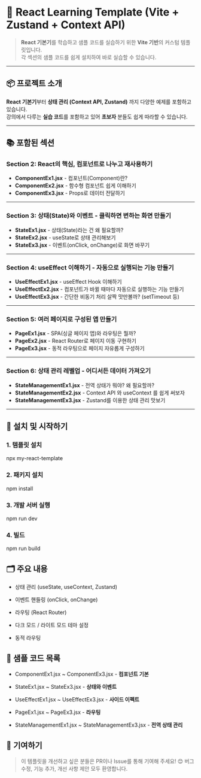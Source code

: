 # 🚀 React Learning Template (Vite + Zustand + Context API)

> **React 기본기**를 학습하고 샘플 코드를 실습하기 위한 **Vite 기반**의 커스텀 템플릿입니다.  
> 각 섹션의 샘플 코드를 쉽게 설치하여 바로 실습할 수 있습니다.

---

## 📦 **프로젝트 소개**

**React 기본기**부터 **상태 관리 (Context API, Zustand)** 까지 다양한 예제를 포함하고 있습니다.  
강의에서 다루는 **실습 코드**를 포함하고 있어 **초보자** 분들도 쉽게 따라할 수 있습니다.

---

## 📚 **포함된 섹션**

### **Section 2: React의 핵심, 컴포넌트로 나누고 재사용하기**

- **ComponentEx1.jsx** - 컴포넌트(Component)란?  
- **ComponentEx2.jsx** - 함수형 컴포넌트 쉽게 이해하기  
- **ComponentEx3.jsx** - Props로 데이터 전달하기  

---

### **Section 3: 상태(State)와 이벤트 - 클릭하면 변하는 화면 만들기**

- **StateEx1.jsx** - 상태(State)라는 건 왜 필요할까?  
- **StateEx2.jsx** - useState로 상태 관리해보기  
- **StateEx3.jsx** - 이벤트(onClick, onChange)로 화면 바꾸기  

---

### **Section 4: useEffect 이해하기 - 자동으로 실행되는 기능 만들기**

- **UseEffectEx1.jsx** - useEffect Hook 이해하기  
- **UseEffectEx2.jsx** - 컴포넌트가 바뀔 때마다 자동으로 실행하는 기능 만들기  
- **UseEffectEx3.jsx** - 간단한 비동기 처리 살짝 맛만볼까? (setTimeout 등)  

---

### **Section 5: 여러 페이지로 구성된 앱 만들기**

- **PageEx1.jsx** - SPA(싱글 페이지 앱)와 라우팅은 뭘까?  
- **PageEx2.jsx** - React Router로 페이지 이동 구현하기  
- **PageEx3.jsx** - 동적 라우팅으로 페이지 자유롭게 구성하기  

---

### **Section 6: 상태 관리 레벨업 - 어디서든 데이터 가져오기**

- **StateManagementEx1.jsx** - 전역 상태가 뭐야? 왜 필요할까?  
- **StateManagementEx2.jsx** - Context API 와 useContext 를 쉽게 써보자  
- **StateManagementEx3.jsx** - Zustand를 이용한 상태 관리 맛보기  

---

## 🚀 **설치 및 시작하기**

### **1. 템플릿 설치**  
npx my-react-template

### **2. 패키지 설치**  
npm install

### **3. 개발 서버 실행**  
npm run dev

### **4. 빌드**  
npm run build


## 🗂️ **주요 내용**

- 상태 관리 (useState, useContext, Zustand)

- 이벤트 핸들링 (onClick, onChange)

- 라우팅 (React Router)

- 다크 모드 / 라이트 모드 테마 설정

- 동적 라우팅


## 📖 **샘플 코드 목록**
- ComponentEx1.jsx ~ ComponentEx3.jsx - **컴포넌트 기본**

- StateEx1.jsx ~ StateEx3.jsx - **상태와 이벤트**

- UseEffectEx1.jsx ~ UseEffectEx3.jsx - **사이드 이펙트**

- PageEx1.jsx ~ PageEx3.jsx - **라우팅**

- StateManagementEx1.jsx ~ StateManagementEx3.jsx - **전역 상태 관리**

## 🙌 **기여하기**
> 이 템플릿을 개선하고 싶은 분들은 PR이나 Issue를 통해 기여해 주세요! 😊
> 버그 수정, 기능 추가, 개선 사항 제안 모두 환영합니다.